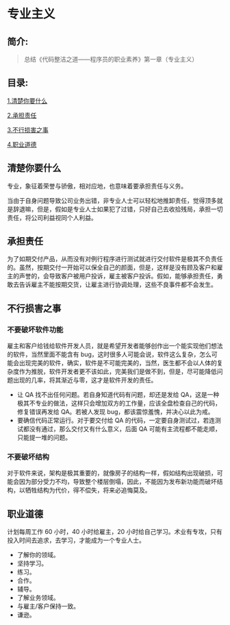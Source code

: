 # 专业主义

## 简介:
> 总结《代码整洁之道——程序员的职业素养》第一章（专业主义）

## 目录:
[1.清楚你要什么](#1)

[2.承担责任](#2)

[3.不行损害之事](#3)

[4.职业道德](#4)

## <span id = "1">清楚你要什么</span>
专业，象征着荣誉与骄傲，相对应地，也意味着要承担责任与义务。

当由于自身问题导致公司业务出错，非专业人士可以轻松地推卸责任，觉得顶多就是辞退嘛，但是，假如是专业人士如果犯了过错，只好自己去收拾残局，承担一切责任，将公司利益视同个人利益。

## <span id = "2">承担责任</span>
为了如期交付产品，从而没有对例行程序进行测试就进行交付软件是极其不负责任的。虽然，按期交付一开始可以保全自己的颜面，但是，这样是没有顾及客户和雇主的声誉的，会导致客户被用户投诉，雇主被客户投诉。假如，能够承担责任，勇敢去告诉雇主不能按期交货，让雇主进行协调处理，这些不良事件都不会发生。

## <span id = "3">不行损害之事</span>
### 不要破坏软件功能
雇主和客户给钱给软件开发人员，就是希望开发者能够创作出一个能实现他们想法的软件，当然里面不能含有 bug，这时很多人可能会说，软件这么复杂，怎么可能会出现完美的软件，确实，软件是不可能完美的，当然，医生都不会以人体的复杂度作为推脱，软件开发者更不该如此，完美我们是做不到，但是，尽可能降低问题出现的几率，将其渐近与零，这才是软件开发的责任。

- 让 QA 找不出任何问题。若自身知道代码有问题，却还是发给 QA，这是一种极其不专业的做法，这样只会增加双方的工作量，应该全盘检查自己的代码，修复错误再发给 QA。若被人发现 bug，都该震惊羞愧，并决心以此为戒。
- 要确信代码正常运行。对于要交付给 QA 的代码，一定要自身测试过，若连测试都没有通过，那么交付又有什么意义，后面 QA 可能有主流程都不能走顺，只能提一堆的问题。

### 不要破坏结构
对于软件来说，架构是极其重要的，就像房子的结构一样，假如结构出现破损，可能会因为部分受力不均，导致整个楼层倒塌，因此，不能因为发布新功能而破坏结构，以牺牲结构为代价，得不偿失，将来必追悔莫及。


## <span id = "4">职业道德</span>
计划每周工作 60 小时，40 小时给雇主，20 小时给自己学习。术业有专攻，只有投入时间去追求，去学习，才能成为一个专业人士。

- 了解你的领域。
- 坚持学习。
- 练习。
- 合作。
- 辅导。
- 了解业务领域。
- 与雇主/客户保持一致。
- 谦逊。



